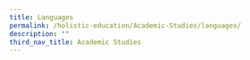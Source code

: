 ```yaml
---
title: Languages
permalink: /holistic-education/Academic-Studies/languages/
description: ""
third_nav_title: Academic Studies
---
```

